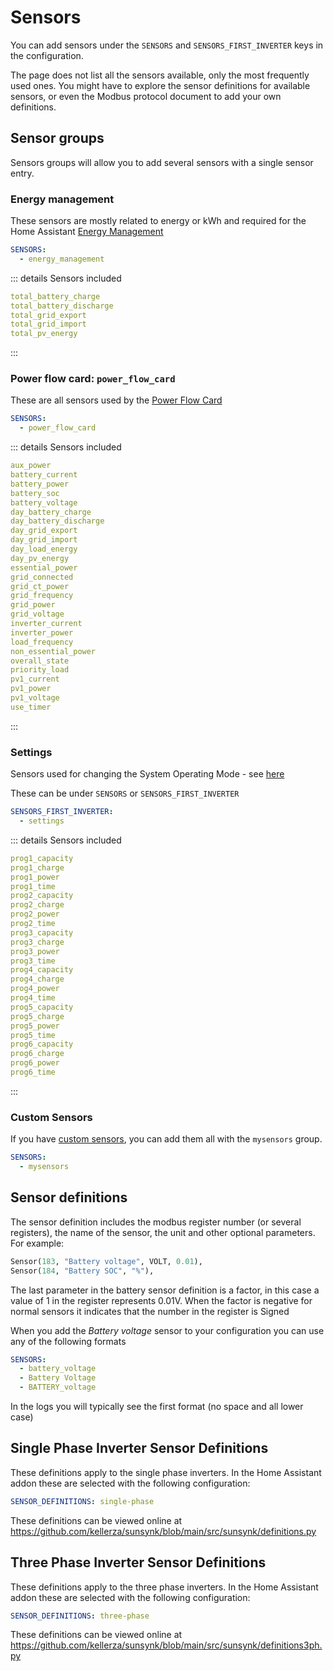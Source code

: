 # Sensors

You can add sensors under the `SENSORS` and `SENSORS_FIRST_INVERTER` keys in the configuration.

The page does not list all the sensors available, only the most frequently used ones. You might have to explore the sensor definitions for available sensors, or even the Modbus protocol document to add your own definitions.

## Sensor groups

Sensors groups will allow you to add several sensors with a single sensor entry.

### Energy management

These sensors are mostly related to energy or kWh and required for the Home Assistant [Energy Management](../guide/energy-management)

```yaml
SENSORS:
  - energy_management
```

::: details Sensors included

```yaml
total_battery_charge
total_battery_discharge
total_grid_export
total_grid_import
total_pv_energy
```

:::

### Power flow card: `power_flow_card`

These are all sensors used by the [Power Flow Card](../examples/lovelace#sunsynk-power-flow-card)

```yaml
SENSORS:
  - power_flow_card
```

::: details Sensors included

```yaml
aux_power
battery_current
battery_power
battery_soc
battery_voltage
day_battery_charge
day_battery_discharge
day_grid_export
day_grid_import
day_load_energy
day_pv_energy
essential_power
grid_connected
grid_ct_power
grid_frequency
grid_power
grid_voltage
inverter_current
inverter_power
load_frequency
non_essential_power
overall_state
priority_load
pv1_current
pv1_power
pv1_voltage
use_timer
```

:::

### Settings

Sensors used for changing the System Operating Mode - see [here](../examples/lovelace-settings)

These can be under `SENSORS` or `SENSORS_FIRST_INVERTER`

```yaml
SENSORS_FIRST_INVERTER:
  - settings
```

::: details Sensors included

```yaml
prog1_capacity
prog1_charge
prog1_power
prog1_time
prog2_capacity
prog2_charge
prog2_power
prog2_time
prog3_capacity
prog3_charge
prog3_power
prog3_time
prog4_capacity
prog4_charge
prog4_power
prog4_time
prog5_capacity
prog5_charge
prog5_power
prog5_time
prog6_capacity
prog6_charge
prog6_power
prog6_time
```

:::

### Custom Sensors

If you have [custom sensors](./mysensors), you can add them all with the `mysensors` group.

```yaml
SENSORS:
  - mysensors
```

## Sensor definitions

The sensor definition includes the modbus register number (or several registers), the name of the sensor, the unit and other optional parameters. For example:

```python
Sensor(183, "Battery voltage", VOLT, 0.01),
Sensor(184, "Battery SOC", "%"),
```

The last parameter in the battery sensor definition is a factor, in this case a value of 1 in the register represents 0.01V. When the factor is negative for normal sensors it indicates that the number in the register is Signed

When you add the *Battery voltage* sensor to your configuration you can use any of the following formats

```yaml
SENSORS:
  - battery_voltage
  - Battery Voltage
  - BATTERY_voltage
```

In the logs you will typically see the first format (no space and all lower case)

## Single Phase Inverter Sensor Definitions

These definitions apply to the single phase inverters. In the Home Assistant addon these are selected with the following configuration:

```yaml
SENSOR_DEFINITIONS: single-phase
```

These definitions can be viewed online at <https://github.com/kellerza/sunsynk/blob/main/src/sunsynk/definitions.py>

## Three Phase Inverter Sensor Definitions

These definitions apply to the three phase inverters. In the Home Assistant addon these are selected with the following configuration:

```yaml
SENSOR_DEFINITIONS: three-phase
```

These definitions can be viewed online at <https://github.com/kellerza/sunsynk/blob/main/src/sunsynk/definitions3ph.py>
